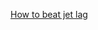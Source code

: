 ---
layout: post
wordpress_id: 1647
wordpress_url: http://noesbueno.com/archives/1647
date: '2013-09-26 13:43:51 -0500'
date_gmt: '2013-09-26 18:43:51 -0500'
body: |
  <p><a href="http://kottke.org/13/09/how-to-beat-jet-lag">How to beat jet lag</a></p>
---
